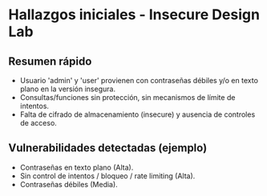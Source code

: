 # Hallazgos iniciales - Insecure Design Lab

## Resumen rápido
- Usuario 'admin' y 'user' provienen con contraseñas débiles y/o en texto plano en la versión insegura.
- Consultas/funciones sin protección, sin mecanismos de límite de intentos.
- Falta de cifrado de almacenamiento (insecure) y ausencia de controles de acceso.

## Vulnerabilidades detectadas (ejemplo)
- Contraseñas en texto plano (Alta).
- Sin control de intentos / bloqueo / rate limiting (Alta).
- Contraseñas débiles (Media).

